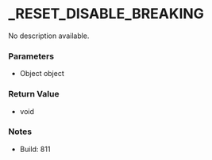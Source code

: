 # _RESET_DISABLE_BREAKING

No description available.

### Parameters
* Object object

### Return Value
* void

### Notes
* Build: 811

